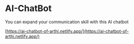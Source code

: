 # AI-ChatBot
You can expand your communication skill with this AI chatbot

[https://ai-chatbot-of-arthi.netlify.app/](https://ai-chatbot-of-arthi.netlify.app/)
